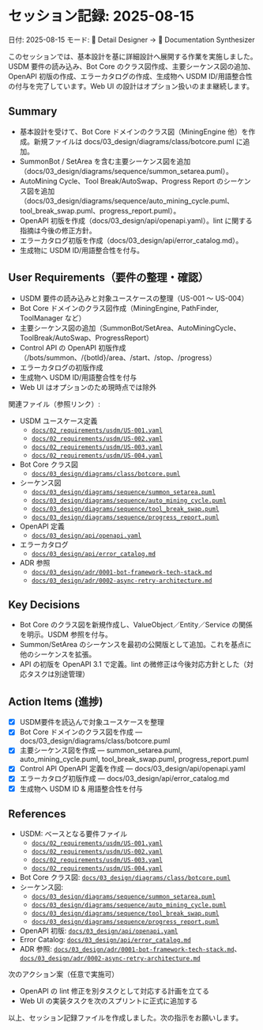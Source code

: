 # セッション記録: 2025-08-15

日付: 2025-08-15
モード: 🧬 Detail Designer → 📝 Documentation Synthesizer

このセッションでは、基本設計を基に詳細設計へ展開する作業を実施しました。USDM 要件の読み込み、Bot Core のクラス図作成、主要シーケンス図の追加、OpenAPI 初版の作成、エラーカタログの作成、生成物へ USDM ID/用語整合性の付与を完了しています。Web UI の設計はオプション扱いのまま継続します。

## Summary
- 基本設計を受けて、Bot Core ドメインのクラス図（MiningEngine 他）を作成。新規ファイルは docs/03_design/diagrams/class/botcore.puml に追加。  
- SummonBot / SetArea を含む主要シーケンス図を追加（docs/03_design/diagrams/sequence/summon_setarea.puml）。  
- AutoMining Cycle、Tool Break/AutoSwap、Progress Report のシーケンス図を追加（docs/03_design/diagrams/sequence/auto_mining_cycle.puml、tool_break_swap.puml、progress_report.puml）。  
- OpenAPI 初版を作成（docs/03_design/api/openapi.yaml）。lint に関する指摘は今後の修正方針。  
- エラーカタログ初版を作成（docs/03_design/api/error_catalog.md）。  
- 生成物に USDM ID/用語整合性を付与。  

## User Requirements（要件の整理・確認）
- USDM 要件の読み込みと対象ユースケースの整理（US-001 〜 US-004）  
- Bot Core ドメインのクラス図作成（MiningEngine, PathFinder, ToolManager など）  
- 主要シーケンス図の追加（SummonBot/SetArea、AutoMiningCycle、ToolBreak/AutoSwap、ProgressReport）  
- Control API の OpenAPI 初版作成（/bots/summon、/{botId}/area、/start、/stop、/progress）  
- エラーカタログの初版作成  
- 生成物へ USDM ID/用語整合性を付与  
- Web UI はオプションのため現時点では除外

関連ファイル（参照リンク）:
- USDM ユースケース定義
  - [`docs/02_requirements/usdm/US-001.yaml`](docs/02_requirements/usdm/US-001.yaml:1)
  - [`docs/02_requirements/usdm/US-002.yaml`](docs/02_requirements/usdm/US-002.yaml:1)
  - [`docs/02_requirements/usdm/US-003.yaml`](docs/02_requirements/usdm/US-003.yaml:1)
  - [`docs/02_requirements/usdm/US-004.yaml`](docs/02_requirements/usdm/US-004.yaml:1)
- Bot Core クラス図
  - [`docs/03_design/diagrams/class/botcore.puml`](docs/03_design/diagrams/class/botcore.puml:1)
- シーケンス図
  - [`docs/03_design/diagrams/sequence/summon_setarea.puml`](docs/03_design/diagrams/sequence/summon_setarea.puml:1)
  - [`docs/03_design/diagrams/sequence/auto_mining_cycle.puml`](docs/03_design/diagrams/sequence/auto_mining_cycle.puml:1)
  - [`docs/03_design/diagrams/sequence/tool_break_swap.puml`](docs/03_design/diagrams/sequence/tool_break_swap.puml:1)
  - [`docs/03_design/diagrams/sequence/progress_report.puml`](docs/03_design/diagrams/sequence/progress_report.puml:1)
- OpenAPI 定義
  - [`docs/03_design/api/openapi.yaml`](docs/03_design/api/openapi.yaml:1)
- エラーカタログ
  - [`docs/03_design/api/error_catalog.md`](docs/03_design/api/error_catalog.md:1)
- ADR 参照
  - [`docs/03_design/adr/0001-bot-framework-tech-stack.md`](docs/03_design/adr/0001-bot-framework-tech-stack.md:1)
  - [`docs/03_design/adr/0002-async-retry-architecture.md`](docs/03_design/adr/0002-async-retry-architecture.md:1)

## Key Decisions
- Bot Core のクラス図を新規作成し、ValueObject／Entity／Service の関係を明示。USDM 参照を付与。  
- Summon/SetArea のシーケンスを最初の公開版として追加。これを基点に他のシーケンスを拡張。  
- API の初版を OpenAPI 3.1 で定義。lint の微修正は今後対応方針とした（対応タスクは別途管理）  

## Action Items (進捗)
- [x] USDM要件を読込んで対象ユースケースを整理  
- [x] Bot Core ドメインのクラス図を作成 — docs/03_design/diagrams/class/botcore.puml  
- [x] 主要シーケンス図を作成 — summon_setarea.puml, auto_mining_cycle.puml, tool_break_swap.puml, progress_report.puml  
- [x] Control API OpenAPI 定義を作成 — docs/03_design/api/openapi.yaml  
- [x] エラーカタログ初版作成 — docs/03_design/api/error_catalog.md  
- [x] 生成物へ USDM ID & 用語整合性を付与  

## References
- USDM: べースとなる要件ファイル  
  - [`docs/02_requirements/usdm/US-001.yaml`](docs/02_requirements/usdm/US-001.yaml:1)  
  - [`docs/02_requirements/usdm/US-002.yaml`](docs/02_requirements/usdm/US-002.yaml:1)  
  - [`docs/02_requirements/usdm/US-003.yaml`](docs/02_requirements/usdm/US-003.yaml:1)  
  - [`docs/02_requirements/usdm/US-004.yaml`](docs/02_requirements/usdm/US-004.yaml:1)  
- Bot Core クラス図: [`docs/03_design/diagrams/class/botcore.puml`](docs/03_design/diagrams/class/botcore.puml:1)  
- シーケンス図:  
  - [`docs/03_design/diagrams/sequence/summon_setarea.puml`](docs/03_design/diagrams/sequence/summon_setarea.puml:1)  
  - [`docs/03_design/diagrams/sequence/auto_mining_cycle.puml`](docs/03_design/diagrams/sequence/auto_mining_cycle.puml:1)  
  - [`docs/03_design/diagrams/sequence/tool_break_swap.puml`](docs/03_design/diagrams/sequence/tool_break_swap.puml:1)  
  - [`docs/03_design/diagrams/sequence/progress_report.puml`](docs/03_design/diagrams/sequence/progress_report.puml:1)  
- OpenAPI 初版: [`docs/03_design/api/openapi.yaml`](docs/03_design/api/openapi.yaml:1)  
- Error Catalog: [`docs/03_design/api/error_catalog.md`](docs/03_design/api/error_catalog.md:1)  
- ADR 参照: [`docs/03_design/adr/0001-bot-framework-tech-stack.md`](docs/03_design/adr/0001-bot-framework-tech-stack.md:1)、[`docs/03_design/adr/0002-async-retry-architecture.md`](docs/03_design/adr/0002-async-retry-architecture.md:1)

次のアクション案（任意で実施可）
- OpenAPI の lint 修正を別タスクとして対応する計画を立てる
- Web UI の実装タスクを次のスプリントに正式に追加する

以上、セッション記録ファイルを作成しました。次の指示をお願いします。 